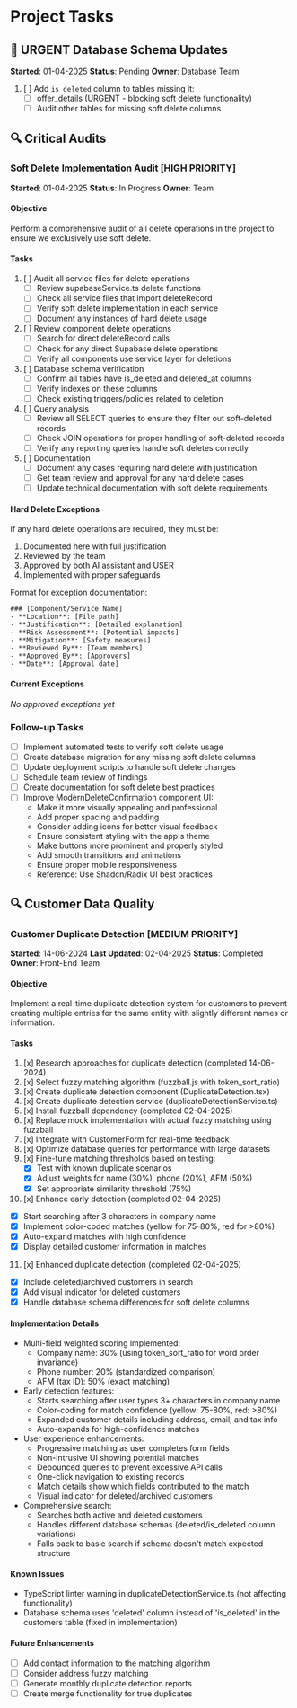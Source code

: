 # Project Tasks

## 🚨 URGENT Database Schema Updates
**Started**: 01-04-2025
**Status**: Pending
**Owner**: Database Team

1. [ ] Add `is_deleted` column to tables missing it:
   - [ ] offer_details (URGENT - blocking soft delete functionality)
   - [ ] Audit other tables for missing soft delete columns

## 🔍 Critical Audits

### Soft Delete Implementation Audit [HIGH PRIORITY]
**Started**: 01-04-2025
**Status**: In Progress
**Owner**: Team

#### Objective
Perform a comprehensive audit of all delete operations in the project to ensure we exclusively use soft delete.

#### Tasks
1. [ ] Audit all service files for delete operations
   - [ ] Review supabaseService.ts delete functions
   - [ ] Check all service files that import deleteRecord
   - [ ] Verify soft delete implementation in each service
   - [ ] Document any instances of hard delete usage

2. [ ] Review component delete operations
   - [ ] Search for direct deleteRecord calls
   - [ ] Check for any direct Supabase delete operations
   - [ ] Verify all components use service layer for deletions

3. [ ] Database schema verification
   - [ ] Confirm all tables have is_deleted and deleted_at columns
   - [ ] Verify indexes on these columns
   - [ ] Check existing triggers/policies related to deletion

4. [ ] Query analysis
   - [ ] Review all SELECT queries to ensure they filter out soft-deleted records
   - [ ] Check JOIN operations for proper handling of soft-deleted records
   - [ ] Verify any reporting queries handle soft deletes correctly

5. [ ] Documentation
   - [ ] Document any cases requiring hard delete with justification
   - [ ] Get team review and approval for any hard delete cases
   - [ ] Update technical documentation with soft delete requirements

#### Hard Delete Exceptions
If any hard delete operations are required, they must be:
1. Documented here with full justification
2. Reviewed by the team
3. Approved by both AI assistant and USER
4. Implemented with proper safeguards

Format for exception documentation:
```
### [Component/Service Name]
- **Location**: [File path]
- **Justification**: [Detailed explanation]
- **Risk Assessment**: [Potential impacts]
- **Mitigation**: [Safety measures]
- **Reviewed By**: [Team members]
- **Approved By**: [Approvers]
- **Date**: [Approval date]
```

#### Current Exceptions
*No approved exceptions yet*

### Follow-up Tasks
- [ ] Implement automated tests to verify soft delete usage
- [ ] Create database migration for any missing soft delete columns
- [ ] Update deployment scripts to handle soft delete changes
- [ ] Schedule team review of findings
- [ ] Create documentation for soft delete best practices
- [ ] Improve ModernDeleteConfirmation component UI:
  - Make it more visually appealing and professional
  - Add proper spacing and padding
  - Consider adding icons for better visual feedback
  - Ensure consistent styling with the app's theme
  - Make buttons more prominent and properly styled
  - Add smooth transitions and animations
  - Ensure proper mobile responsiveness
  - Reference: Use Shadcn/Radix UI best practices

## 🔍 Customer Data Quality

### Customer Duplicate Detection [MEDIUM PRIORITY]
**Started**: 14-06-2024
**Last Updated**: 02-04-2025
**Status**: Completed
**Owner**: Front-End Team

#### Objective
Implement a real-time duplicate detection system for customers to prevent creating multiple entries for the same entity with slightly different names or information.

#### Tasks
1. [x] Research approaches for duplicate detection (completed 14-06-2024)
2. [x] Select fuzzy matching algorithm (fuzzball.js with token_sort_ratio)
3. [x] Create duplicate detection component (DuplicateDetection.tsx)
4. [x] Create duplicate detection service (duplicateDetectionService.ts)
5. [x] Install fuzzball dependency (completed 02-04-2025)
6. [x] Replace mock implementation with actual fuzzy matching using fuzzball
7. [x] Integrate with CustomerForm for real-time feedback
8. [x] Optimize database queries for performance with large datasets
9. [x] Fine-tune matching thresholds based on testing:
   - [x] Test with known duplicate scenarios
   - [x] Adjust weights for name (30%), phone (20%), AFM (50%)
   - [x] Set appropriate similarity threshold (75%)
10. [x] Enhance early detection (completed 02-04-2025)
   - [x] Start searching after 3 characters in company name
   - [x] Implement color-coded matches (yellow for 75-80%, red for >80%)
   - [x] Auto-expand matches with high confidence
   - [x] Display detailed customer information in matches
11. [x] Enhanced duplicate detection (completed 02-04-2025)
   - [x] Include deleted/archived customers in search
   - [x] Add visual indicator for deleted customers
   - [x] Handle database schema differences for soft delete columns

#### Implementation Details
- Multi-field weighted scoring implemented:
  - Company name: 30% (using token_sort_ratio for word order invariance)
  - Phone number: 20% (standardized comparison)
  - AFM (tax ID): 50% (exact matching)
- Early detection features:
  - Starts searching after user types 3+ characters in company name
  - Color-coding for match confidence (yellow: 75-80%, red: >80%)
  - Expanded customer details including address, email, and tax info
  - Auto-expands for high-confidence matches
- User experience enhancements:
  - Progressive matching as user completes form fields
  - Non-intrusive UI showing potential matches
  - Debounced queries to prevent excessive API calls
  - One-click navigation to existing records
  - Match details show which fields contributed to the match
  - Visual indicator for deleted/archived customers
- Comprehensive search:
  - Searches both active and deleted customers
  - Handles different database schemas (deleted/is_deleted column variations)
  - Falls back to basic search if schema doesn't match expected structure

#### Known Issues
- TypeScript linter warning in duplicateDetectionService.ts (not affecting functionality)
- Database schema uses 'deleted' column instead of 'is_deleted' in the customers table (fixed in implementation)

#### Future Enhancements
- [ ] Add contact information to the matching algorithm
- [ ] Consider address fuzzy matching
- [ ] Generate monthly duplicate detection reports
- [ ] Create merge functionality for true duplicates
